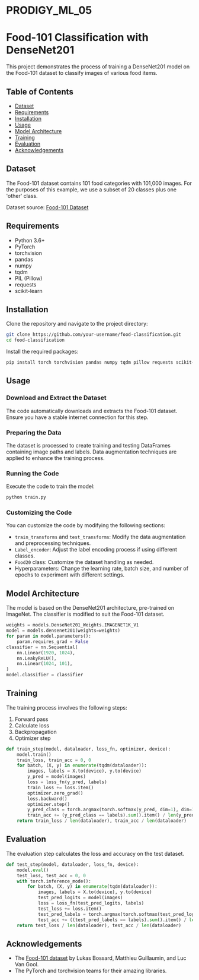 # PRODIGY_ML_05



# Food-101 Classification with DenseNet201

This project demonstrates the process of training a DenseNet201 model on the Food-101 dataset to classify images of various food items.

## Table of Contents
- [Dataset](#dataset)
- [Requirements](#requirements)
- [Installation](#installation)
- [Usage](#usage)
- [Model Architecture](#model-architecture)
- [Training](#training)
- [Evaluation](#evaluation)
- [Acknowledgements](#acknowledgements)

## Dataset
The Food-101 dataset contains 101 food categories with 101,000 images. For the purposes of this example, we use a subset of 20 classes plus one 'other' class.

Dataset source: [Food-101 Dataset](https://www.vision.ee.ethz.ch/datasets_extra/food-101/)

## Requirements
- Python 3.6+
- PyTorch
- torchvision
- pandas
- numpy
- tqdm
- PIL (Pillow)
- requests
- scikit-learn

## Installation
Clone the repository and navigate to the project directory:

```bash
git clone https://github.com/your-username/food-classification.git
cd food-classification
```

Install the required packages:

```bash
pip install torch torchvision pandas numpy tqdm pillow requests scikit-learn
```

## Usage

### Download and Extract the Dataset
The code automatically downloads and extracts the Food-101 dataset. Ensure you have a stable internet connection for this step.

### Preparing the Data
The dataset is processed to create training and testing DataFrames containing image paths and labels. Data augmentation techniques are applied to enhance the training process.

### Running the Code
Execute the code to train the model:

```python
python train.py
```

### Customizing the Code
You can customize the code by modifying the following sections:

- `train_transforms` and `test_transforms`: Modify the data augmentation and preprocessing techniques.
- `Label_encoder`: Adjust the label encoding process if using different classes.
- `Food20` class: Customize the dataset handling as needed.
- Hyperparameters: Change the learning rate, batch size, and number of epochs to experiment with different settings.

## Model Architecture
The model is based on the DenseNet201 architecture, pre-trained on ImageNet. The classifier is modified to suit the Food-101 dataset.

```python
weights = models.DenseNet201_Weights.IMAGENET1K_V1
model = models.densenet201(weights=weights)
for param in model.parameters():
    param.requires_grad = False
classifier = nn.Sequential(
    nn.Linear(1920, 1024),
    nn.LeakyReLU(),
    nn.Linear(1024, 101),
)
model.classifier = classifier
```

## Training
The training process involves the following steps:

1. Forward pass
2. Calculate loss
3. Backpropagation
4. Optimizer step

```python
def train_step(model, dataloader, loss_fn, optimizer, device):
    model.train()
    train_loss, train_acc = 0, 0
    for batch, (X, y) in enumerate(tqdm(dataloader)):
        images, labels = X.to(device), y.to(device)
        y_pred = model(images)
        loss = loss_fn(y_pred, labels)
        train_loss += loss.item()
        optimizer.zero_grad()
        loss.backward()
        optimizer.step()
        y_pred_class = torch.argmax(torch.softmax(y_pred, dim=1), dim=1)
        train_acc += (y_pred_class == labels).sum().item() / len(y_pred)
    return train_loss / len(dataloader), train_acc / len(dataloader)
```

## Evaluation
The evaluation step calculates the loss and accuracy on the test dataset.

```python
def test_step(model, dataloader, loss_fn, device):
    model.eval()
    test_loss, test_acc = 0, 0
    with torch.inference_mode():
        for batch, (X, y) in enumerate(tqdm(dataloader)):
            images, labels = X.to(device), y.to(device)
            test_pred_logits = model(images)
            loss = loss_fn(test_pred_logits, labels)
            test_loss += loss.item()
            test_pred_labels = torch.argmax(torch.softmax(test_pred_logits, dim=1), dim=1)
            test_acc += ((test_pred_labels == labels).sum().item() / len(test_pred_labels))
    return test_loss / len(dataloader), test_acc / len(dataloader)
```

## Acknowledgements
- The [Food-101 dataset](https://www.vision.ee.ethz.ch/datasets_extra/food-101/) by Lukas Bossard, Matthieu Guillaumin, and Luc Van Gool.
- The PyTorch and torchvision teams for their amazing libraries.

